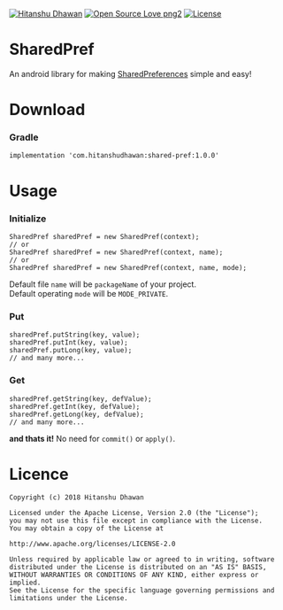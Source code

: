 [![Hitanshu Dhawan](https://img.shields.io/badge/Hitanshu-Dhawan-blue.svg)](https://github.com/hitanshu-dhawan)
[![Open Source Love png2](https://badges.frapsoft.com/os/v2/open-source.png?v=103)](https://github.com/hitanshu-dhawan/SharedPref)
[![License](https://img.shields.io/badge/License-Apache--2.0-green.svg)](https://github.com/hitanshu-dhawan/SharedPref/blob/master/LICENSE)

SharedPref
==========
An android library for making [SharedPreferences](https://developer.android.com/reference/android/content/SharedPreferences.html) simple and easy!

# Download
### Gradle
```
implementation 'com.hitanshudhawan:shared-pref:1.0.0'
```

# Usage
### Initialize
```
SharedPref sharedPref = new SharedPref(context);
// or
SharedPref sharedPref = new SharedPref(context, name);
// or
SharedPref sharedPref = new SharedPref(context, name, mode);
```
Default file ```name``` will be ```packageName``` of your project.
<br>
Default operating ```mode``` will be ```MODE_PRIVATE```.
### Put
```
sharedPref.putString(key, value);
sharedPref.putInt(key, value);
sharedPref.putLong(key, value);
// and many more...
```
### Get
```
sharedPref.getString(key, defValue);
sharedPref.getInt(key, defValue);
sharedPref.getLong(key, defValue);
// and many more...
```
<b>and thats it!</b> No need for ```commit()``` or ```apply()```.

# Licence
```
Copyright (c) 2018 Hitanshu Dhawan

Licensed under the Apache License, Version 2.0 (the "License");
you may not use this file except in compliance with the License.
You may obtain a copy of the License at

http://www.apache.org/licenses/LICENSE-2.0

Unless required by applicable law or agreed to in writing, software
distributed under the License is distributed on an "AS IS" BASIS,
WITHOUT WARRANTIES OR CONDITIONS OF ANY KIND, either express or implied.
See the License for the specific language governing permissions and
limitations under the License.
```
